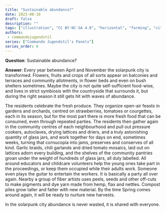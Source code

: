 ```yaml
---
title: "Sustainable abundance?"
date: 2023-08-16
draft: false
description: ""
tags: ["illustration", "CC BY-NC-SA 4.0", "horizontal", "farming", "city"]
authors:
 - commandojugendstil
series: ["Commando Jugendstil's Panels"]
series_order: 6
---
```


**Question**: 
Sustainable abundance?

**Answer**:
Every year between April and November the solarpunk city is transformed. Flowers, fruits and crops of all sorts appear on balconies and terraces and community allotments, in flower beds and even on bush shelters sometimes. Maybe the city is not quite self-sufficient food-wise, and lives in strict symbiosis with the countryside that surrounds it, but during the right season it still gets hit with waves of abundance.

The residents celebrate the fresh produce. They organize open-air feasts in gardens and orchards, centred on strawberries, tomatoes or courgettes, each in its season, but for the most part there is more fresh food that can be consumed, even through repeated parties.
The residents then gather again in the community centres of each neighbourhood and pull out pressure cookers, autoclaves, drying lattices and driers, and a truly astonishing quantity of glass jars, and work together for days on end, sometimes weeks, turning that cornucopia into jams, preserves and conserves of all kind.
Garlic braids, chili garlands and dried tomato mosaics, laid out on lattices adorn every building, and the shelves of the community pantries groan under the weight of hundreds of glass jars, all duly labelled.
All around educators and childcare volunteers help the young ones take part in the proceedings, or keep them occupied while their adults work.
Someone even plays the guitar to entertain the workers. It is basically a party all over again.
Nearby a group of fiber artists uses peels, seeds and other off-cuts to make pigments and dye yarn made from hemp, flax and nettles.
Compost piles grow taller and fatter with new material. By the time Spring comes around again, it will be ready to nurture new harvests.

In the solarpunk city abundance is never wasted, it is shared with everyone.
